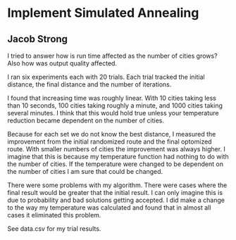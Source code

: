 # Implement Simulated Annealing
## Jacob Strong

I tried to answer how is run time affected as the number of cities grows? Also how was output quality affected.

I ran six experiments each with 20 trials. Each trial tracked the initial distance, the final distance and the number of iterations.

I found that increasing time was roughly linear. With 10 cities taking less than 10 seconds, 100 cities taking roughly a minute, and 1000 cities taking several minutes. I think that this would hold true unless your temperature reduction became dependent on the number of cities.

Because for each set we do not know the best distance, I measured the improvement from the initial randomized route and the final optomized route. With smaller numbers of cities the improvement was always higher. I imagine that this is because my temperature function had nothing to do with the number of cities. If the temperature were changed to be dependent on the number of cities I am sure that could be changed.

There were some problems with my algorithm. There were cases where the final result would be greater that the initial result. I can only imagine this is due to probability and bad solutions getting accepted. I did make a change to the way my temperature was calculated and found that in almost all cases it eliminated this problem.

See data.csv for my trial results.

